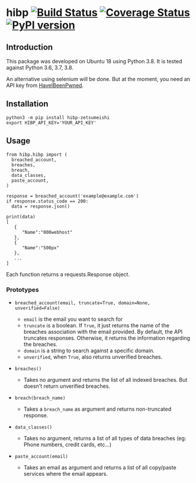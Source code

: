 # hibp [![Build Status](https://travis-ci.org/zetsumeishi/hibp.svg?branch=master)](https://travis-ci.org/zetsumeishi/hibp) [![Coverage Status](https://coveralls.io/repos/github/zetsumeishi/hibp/badge.svg?branch=master)](https://coveralls.io/github/zetsumeishi/hibp?branch=master) [![PyPI version](https://badge.fury.io/py/hibp-zetsumeishi.svg)](https://badge.fury.io/py/hibp-zetsumeishi)

## Introduction

This package was developed on Ubuntu 18 using Python 3.8. It is tested against Python 3.6, 3.7, 3.8.

An alternative using selenium will be done. But at the moment, you need an API key from [HaveIBeenPwned](https://haveibeenpwned.com/API/Key).

## Installation

```
python3 -m pip install hibp-zetsumeishi
export HIBP_API_KEY='YOUR_API_KEY'
```

## Usage

```
from hibp.hibp import (
  breached_account,
  breaches,
  breach,
  data_classes,
  paste_account,
)

response = breached_account('example@example.com')
if response.status_code == 200:
  data = response.json()

print(data)
[
   {
      "Name":"000webhost"
   },
   {
      "Name":"500px"
   },
   ...
]
```

Each function returns a requests.Response object.

### Prototypes

- `breached_account(email, truncate=True, domain=None, unverified=False)`
  - `email` is the email you want to search for
  - `truncate` is a boolean. If `True`, it just returns the name of the breaches association with the email provided. By default, the API truncates responses. Otherwise, it returns the information regarding the breaches.
  - `domain` is a string to search against a specific domain.
  - `unverified`, when `True`, also returns unverified breaches.

- `breaches()`
  - Takes no argument and returns the list of all indexed breaches. But doesn't return unverified breaches.

- `breach(breach_name)`
  - Takes a `breach_name` as argument and returns non-truncated response.

- `data_classes()`
  - Takes no argument, returns a list of all types of data breaches (eg: Phone numbers, credit cards, etc...)

- `paste_account(email)`
  - Takes an email as argument and returns a list of all copy/paste services where the email appears.
